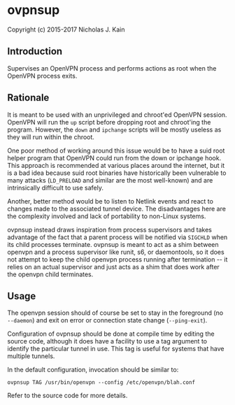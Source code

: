 # ovpnsup

Copyright (c) 2015-2017 Nicholas J. Kain

## Introduction

Supervises an OpenVPN process and performs actions as root when the
OpenVPN process exits.

## Rationale

It is meant to be used with an unprivileged and chroot'ed OpenVPN session.
OpenVPN will run the `up` script before dropping root and chroot'ing
the program.  However, the `down` and `ipchange` scripts will be mostly
useless as they will run within the chroot.

One poor method of working around this issue would be to have a suid root
helper program that OpenVPN could run from the down or ipchange hook.
This approach is recommended at various places around the internet,
but it is a bad idea because suid root binaries have historically
been vulnerable to many attacks (`LD_PRELOAD` and similar are the most
well-known) and are intrinsically difficult to use safely.

Another, better method would be to listen to Netlink events and react
to changes made to the associated tunnel device.  The disadvantages here
are the complexity involved and lack of portability to non-Linux systems.

ovpnsup instead draws inspiration from process supervisors and takes
advantage of the fact that a parent process will be notified via `SIGCHLD`
when its child processes terminate.  ovpnsup is meant to act as a shim
between openvpn and a process supervisor like runit, s6, or daemontools,
so it does not attempt to keep the child openvpn process running after
termination -- it relies on an actual supervisor and just acts as a shim
that does work after the openvpn child terminates.

## Usage

The openvpn session should of course be set to stay in the foreground (no
`--daemon`) and exit on error or connection state change (`--ping-exit`).

Configuration of ovpnsup should be done at compile time by editing the
source code, although it does have a facility to use a tag argument to
identify the particular tunnel in use.  This tag is useful for systems
that have multiple tunnels.

In the default configuration, invocation should be similar to:

`ovpnsup TAG /usr/bin/openvpn --config /etc/openvpn/blah.conf`

Refer to the source code for more details.

